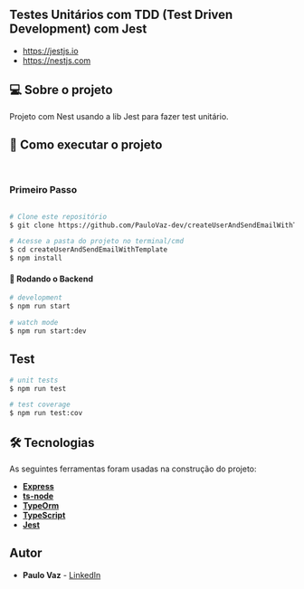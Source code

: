 
## Testes Unitários com TDD (Test Driven Development) com Jest

* https://jestjs.io
* https://nestjs.com

## 💻 Sobre o projeto <br>


Projeto com Nest usando a lib Jest para fazer test unitário. 

## 🚀 Como executar o projeto
<br>

### Primeiro Passo

```bash

# Clone este repositório
$ git clone https://github.com/PauloVaz-dev/createUserAndSendEmailWithTemplate.git

# Acesse a pasta do projeto no terminal/cmd
$ cd createUserAndSendEmailWithTemplate
$ npm install
```


#### 🎲 Rodando o Backend

```bash
# development
$ npm run start

# watch mode
$ npm run start:dev

```

## Test

```bash
# unit tests
$ npm run test

# test coverage
$ npm run test:cov
```

## 🛠 Tecnologias

As seguintes ferramentas foram usadas na construção do projeto:


-   **[Express](https://expressjs.com/)**
-   **[ts-node](https://github.com/TypeStrong/ts-node)**
-   **[TypeOrm](https://github.com/microsoft/tsyringe)**
-   **[TypeScript](https://github.com/microsoft/tsyringe)**
-   **[Jest](https://jestjs.io)**


## Autor

* **Paulo Vaz** - [LinkedIn](https://www.linkedin.com/in/paulo-vaz-05296a46/)

